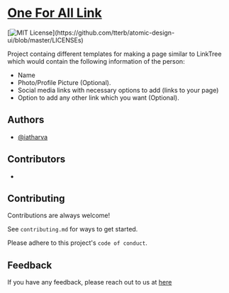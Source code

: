 
# [One For All Link](https://github.com/iatharva/One-For-All-Link)

[![MIT License](https://img.shields.io/apm/l/atomic-design-ui.svg?)](https://github.com/tterb/atomic-design-ui/blob/master/LICENSEs)

Project containg different templates for making a page similar to LinkTree which would contain the following information of the person:

- Name
- Photo/Profile Picture (Optional).
- Social media links with necessary options to add (links to your page)
- Option to add any other link which you want (Optional).


## Authors

- [@iatharva](https://www.github.com/iatharva)

## Contributors

- 

## Contributing

Contributions are always welcome!

See `contributing.md` for ways to get started.

Please adhere to this project's `code of conduct`.


## Feedback

If you have any feedback, please reach out to us at [here](mailto:atharva464@gmail.com)
